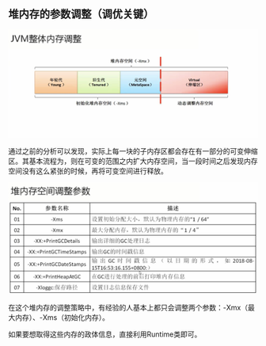 ## 堆内存的参数调整（**调优关键**）

![](/assets/3081517039459_.pic_hd.jpg)

通过之前的分析可以发现，实际上每一块的子内存区都会存在有一部分的可变伸缩区。其基本流程为，则在可变的范围之内扩大内存空间，当一段时间之后发现内存空间没有这么紧张的时候，再将可变空间进行释放。

![](/assets/3091517047589_.pic_hd.jpg)

在这个堆内存的调整策略中，有经验的人基本上都只会调整两个参数：-Xmx（最大内存）、-Xms（初始化内存）。

如果要想取得这些内存的政体信息，直接利用Runtime类即可。

